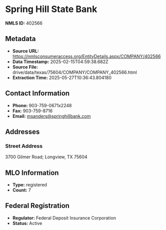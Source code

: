 # Spring Hill State Bank

**NMLS ID:** 402566

## Metadata
- **Source URL:** https://nmlsconsumeraccess.org/EntityDetails.aspx/COMPANY/402566
- **Data Timestamp:** 2025-02-15T04:59:38.682Z
- **Source File:** drive/data/texas/75604/COMPANY/COMPANY_402566.html
- **Extraction Time:** 2025-05-27T10:36:43.804180

## Contact Information
- **Phone:** 903-759-0671x2248
- **Fax:** 903-759-8716
- **Email:** msanders@springhillbank.com

## Addresses
### Street Address
3700 Gilmer Road; Longview, TX 75604

## MLO Information
- **Type:** registered
- **Count:** 7

## Federal Registration
- **Regulator:** Federal Deposit Insurance Corporation
- **Status:** Active

